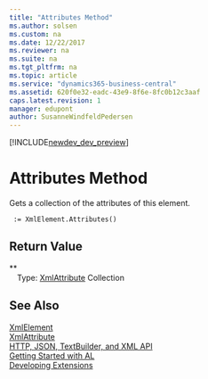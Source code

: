 ```yaml
---
title: "Attributes Method"
ms.author: solsen
ms.custom: na
ms.date: 12/22/2017
ms.reviewer: na
ms.suite: na
ms.tgt_pltfrm: na
ms.topic: article
ms.service: "dynamics365-business-central"
ms.assetid: 620f0e32-eadc-43e9-8f6e-8fc0b12c3aaf
caps.latest.revision: 1
manager: edupont
author: SusanneWindfeldPedersen
---
```


[!INCLUDE[newdev_dev_preview](../includes/newdev_dev_preview.md)]

# Attributes Method
Gets a collection of the attributes of this element.  
```  
 := XmlElement.Attributes()  
```  
## Return Value
**  
&emsp;Type: [XmlAttribute](xmlattribute-class.md) Collection  
  
## See Also
[XmlElement](xmlelement-class.md)  
[XmlAttribute](xmlattribute-class.md)  
[HTTP, JSON, TextBuilder, and XML API](../devenv-restapi-overview.md)  
[Getting Started with AL](../devenv-get-started.md)  
[Developing Extensions](../devenv-dev-overview.md)  
